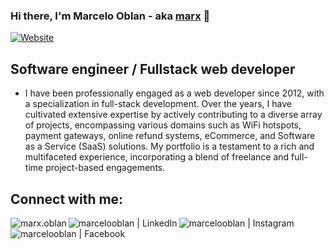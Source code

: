 ### Hi there, I'm Marcelo Oblan - aka [marx][website] 👋 

[![Website](https://img.shields.io/website?label=www.moblan.dev&style=for-the-badge&url=https%3A%2F%2Fmoblan.dev)](https://www.moblan.dev)

## Software engineer / Fullstack web developer

- I have been professionally engaged as a web developer since 2012, with a specialization in full-stack development. Over the years, I have cultivated extensive expertise by actively contributing to a diverse array of projects, encompassing various domains such as WiFi hotspots, payment gateways, online refund systems, eCommerce, and Software as a Service (SaaS) solutions. My portfolio is a testament to a rich and multifaceted experience, incorporating a blend of freelance and full-time project-based engagements.
## Connect with me:

[<img align="left" alt="marx.oblan" src="https://img.shields.io/badge/website-000000?style=for-the-badge&logo=marx.oblan&logoColor=white" />][website]
[<img align="left" alt="marcelooblan | LinkedIn" src="https://img.shields.io/badge/LinkedIn-0077B5?style=for-the-badge&logo=linkedin&logoColor=white" />][linkedin]
[<img align="left" alt="marcelooblan | Instagram" src="https://img.shields.io/badge/Instagram-E4405F?style=for-the-badge&logo=instagram&logoColor=white" />][instagram]
[<img align="left" alt="marcelooblan | Facebook" src="https://img.shields.io/badge/Facebook-1877F2?style=for-the-badge&logo=facebook&logoColor=white" />][facebook]

[website]: https://www.moblan.dev/
[instagram]: https://www.instagram.com/marxoblan/
[linkedin]: https://www.linkedin.com/in/marcelo-oblan-2016/
[facebook]: https://www.facebook.com/Mr.AllTimeHigh/
